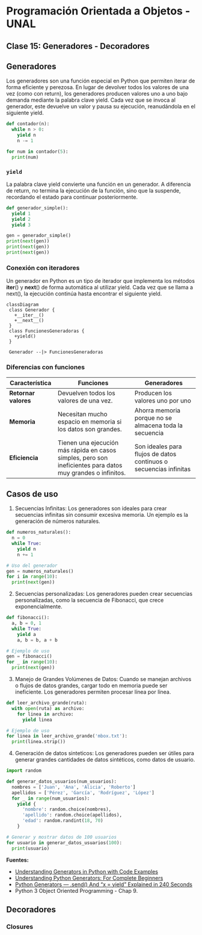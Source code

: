 # Programación Orientada a Objetos - UNAL

## Clase 15: Generadores - Decoradores

## Generadores

Los generadores son una función especial en Python que permiten iterar de forma eficiente y perezosa. En lugar de devolver todos los valores de una vez (como con return), los generadores producen valores uno a uno bajo demanda mediante la palabra clave yield. Cada vez que se invoca al generador, este devuelve un valor y pausa su ejecución, reanudándola en el siguiente yield.

```python 
def contador(n):
  while n > 0:
    yield n
    n -= 1

for num in contador(5):
  print(num)
```

### `yield`

La palabra clave yield convierte una función en un generador. A diferencia de return, no termina la ejecución de la función, sino que la suspende, recordando el estado para continuar posteriormente.

```python 
def generador_simple():
  yield 1
  yield 2
  yield 3

gen = generador_simple()
print(next(gen))  
print(next(gen))  
print(next(gen))  
```

### Conexión con iteradores
Un generador en Python es un tipo de iterador que implementa los métodos __iter__() y __next__() de forma automática al utilizar yield. Cada vez que se llama a next(), la ejecución continúa hasta encontrar el siguiente yield.

 ```mermaid
classDiagram
  class Generador {
    +__iter__()
    +__next__()
  }
  class FuncionesGeneradoras {
    +yield()
  }

  Generador --|> FuncionesGeneradoras
```

### Diferencias con funciones
| Característica  | Funciones  | Generadores  |
|---|---|---|
| **Retornar valores** | Devuelven todos los valores de una vez. | Producen los valores uno por uno |
| **Memoria**  | Necesitan mucho espacio en memoria si los datos son grandes. | Ahorra memoria porque no se almacena toda la secuencia |
| **Eficiencia**  | Tienen una ejecución más rápida en casos simples, pero son ineficientes para datos muy grandes o infinitos. | Son ideales para flujos de datos continuos o secuencias infinitas |

## Casos de uso

1. Secuencias Infinitas: Los generadores son ideales para crear secuencias infinitas sin consumir excesiva memoria. Un ejemplo es la generación de números naturales.

```python 
def numeros_naturales():
  n = 0
  while True:
    yield n
    n += 1

# Uso del generador
gen = numeros_naturales()
for i in range(10):
  print(next(gen))
```

2. Secuencias personalizadas: Los generadores pueden crear secuencias personalizadas, como la secuencia de Fibonacci, que crece exponencialmente.

```python 
def fibonacci():
  a, b = 0, 1
  while True:
    yield a
    a, b = b, a + b

# Ejemplo de uso
gen = fibonacci()
for _ in range(10):
  print(next(gen))
```

3. Manejo de Grandes Volúmenes de Datos: Cuando se manejan archivos o flujos de datos grandes, cargar todo en memoria puede ser ineficiente. Los generadores permiten procesar línea por línea.

```python 
def leer_archivo_grande(ruta):
  with open(ruta) as archivo:
    for linea in archivo:
      yield linea

# Ejemplo de uso
for linea in leer_archivo_grande('mbox.txt'):
  print(linea.strip())
```

4. Generación de datos sinteticos: Los generadores pueden ser útiles para generar grandes cantidades de datos sintéticos, como datos de usuario.

```python 
import random

def generar_datos_usuarios(num_usuarios):
  nombres = ['Juan', 'Ana', 'Alicia', 'Roberto']
  apellidos = ['Pérez', 'García', 'Rodríguez', 'López']
  for _ in range(num_usuarios):
    yield {
      'nombre': random.choice(nombres),
      'apellido': random.choice(apellidos),
      'edad': random.randint(18, 70)
    }

# Generar y mostrar datos de 100 usuarios
for usuario in generar_datos_usuarios(100):
  print(usuario)
```

**Fuentes:**
 + [Understanding Generators in Python with Code Examples](https://medium.com/@siladityaghosh/understanding-generators-in-python-with-code-examples-9a139fc196b6)
 + [Understanding Python Generators: For Complete Beginners](https://medium.com/@abdulrehmanrizwan81/understanding-python-generators-for-complete-beginners-6a6973887a29)
 + [Python Generators — .send() And “x = yield” Explained in 240 Seconds](https://levelup.gitconnected.com/python-generators-send-and-x-yield-explained-in-240-seconds-6d71985b3381)
 + Python 3 Object Oriented Programming - Chap 9.


## Decoradores

### Closures



